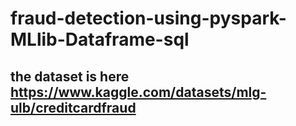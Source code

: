 # fraud-detection-using-pyspark-MLlib-Dataframe-sql
## the dataset is here https://www.kaggle.com/datasets/mlg-ulb/creditcardfraud
